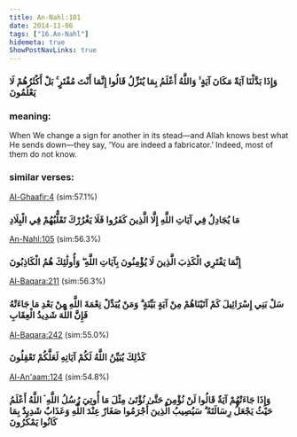 ```yaml
---
title: An-Nahl:101
date: 2014-11-06
tags: ["16.An-Nahl"]
hidemeta: true 
ShowPostNavLinks: true 
---
```

### وَإِذَا بَدَّلْنَا آيَةً مَكَانَ آيَةٍ ۙ وَاللَّهُ أَعْلَمُ بِمَا يُنَزِّلُ قَالُوا إِنَّمَا أَنْتَ مُفْتَرٍ ۚ بَلْ أَكْثَرُهُمْ لَا يَعْلَمُونَ
### meaning: 
When We change a sign for another in its stead—and Allah knows best what He sends down—they say, ‘You are indeed a fabricator.’ Indeed, most of them do not know.
### similar verses: 

[Al-Ghaafir:4](/40/4) (sim:57.1%)

### مَا يُجَادِلُ فِي آيَاتِ اللَّهِ إِلَّا الَّذِينَ كَفَرُوا فَلَا يَغْرُرْكَ تَقَلُّبُهُمْ فِي الْبِلَادِ

[An-Nahl:105](/16/105) (sim:56.3%)

### إِنَّمَا يَفْتَرِي الْكَذِبَ الَّذِينَ لَا يُؤْمِنُونَ بِآيَاتِ اللَّهِ ۖ وَأُولَٰئِكَ هُمُ الْكَاذِبُونَ

[Al-Baqara:211](/2/211) (sim:56.3%)

### سَلْ بَنِي إِسْرَائِيلَ كَمْ آتَيْنَاهُمْ مِنْ آيَةٍ بَيِّنَةٍ ۗ وَمَنْ يُبَدِّلْ نِعْمَةَ اللَّهِ مِنْ بَعْدِ مَا جَاءَتْهُ فَإِنَّ اللَّهَ شَدِيدُ الْعِقَابِ

[Al-Baqara:242](/2/242) (sim:55.0%)

### كَذَٰلِكَ يُبَيِّنُ اللَّهُ لَكُمْ آيَاتِهِ لَعَلَّكُمْ تَعْقِلُونَ

[Al-An'aam:124](/6/124) (sim:54.8%)

### وَإِذَا جَاءَتْهُمْ آيَةٌ قَالُوا لَنْ نُؤْمِنَ حَتَّىٰ نُؤْتَىٰ مِثْلَ مَا أُوتِيَ رُسُلُ اللَّهِ ۘ اللَّهُ أَعْلَمُ حَيْثُ يَجْعَلُ رِسَالَتَهُ ۗ سَيُصِيبُ الَّذِينَ أَجْرَمُوا صَغَارٌ عِنْدَ اللَّهِ وَعَذَابٌ شَدِيدٌ بِمَا كَانُوا يَمْكُرُونَ
